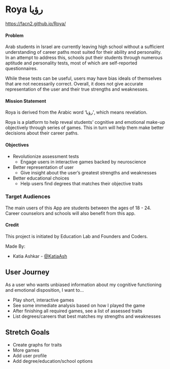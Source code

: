 # Roya رؤيا
https://facn2.github.io/Roya/

#### Problem
Arab students in Israel are currently leaving high school without a sufficient understanding of career paths most suited for their ability and personality. In an attempt to address this, schools put their students through numerous aptitude and personality tests, most of which are self-reported questionnaires.

While these tests can be useful, users may have bias ideals of themselves that are not necessarily correct. Overall, it does not give accurate representation of the user and their true strengths and weaknesses.

#### Mission Statement
Roya is derived from the Arabic word ‘رؤيا’, which means revelation.

Roya is a platform to help reveal students’ cognitive and emotional make-up objectively through series of games. This in turn will help them make better decisions about their career paths.


#### Objectives
- Revolutionize assessment tests
    - Engage users in interactive games backed by neuroscience
- Better representation of user
    - Give insight about the user’s greatest strengths and weaknesses
- Better educational choices
    - Help users find degrees that matches their objective traits


### Target Audiences
The main users of this App are students between the ages of 18 - 24. Career counselors and schools will also benefit from this app.


#### Credit
This project is initiated by Education Lab and Founders and Coders.

Made By:
 + Katia Ashkar  - [@KatiaAsh](github.com/KatiaAsh)

## User Journey
As a user who wants unbiased information about my cognitive functioning and emotional disposition, I want to...

+ Play short, interactive games
+ See some immediate analysis based on how I played the game
+ After finishing all required games, see a list of assessed traits
+ List degrees/careers that best matches my strengths and weaknesses

## Stretch Goals
+ Create graphs for traits
+ More games
+ Add user profile
+ Add degree/education/school options
